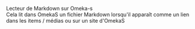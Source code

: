Lecteur de Markdown sur Omeka-s <br />
Cela lit dans OmekaS un fichier Markdown lorsqu'il apparaît comme un lien dans les items / médias ou sur un site d'OmekaS
